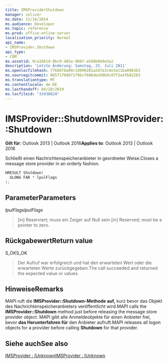 ```yaml
---
title: IMSProviderShutdown
manager: soliver
ms.date: 11/16/2014
ms.audience: Developer
ms.topic: reference
ms.prod: office-online-server
localization_priority: Normal
api_name:
- IMSProvider.Shutdown
api_type:
- COM
ms.assetid: 9ca1861d-9bc9-485a-9807-a598b869e5a2
description: 'Letzte Änderung: Samstag, 23. Juli 2011'
ms.openlocfilehash: 77688f8a09c1d990201a247a3c4e3a11ba0963b3
ms.sourcegitcommit: 8657170d071f9bcf680aba50b9c07f2a4fb82283
ms.translationtype: MT
ms.contentlocale: de-DE
ms.lasthandoff: 04/28/2019
ms.locfileid: "33438624"
---
```

# <a name="imsprovidershutdown"></a><span data-ttu-id="ca802-103">IMSProvider::Shutdown</span><span class="sxs-lookup"><span data-stu-id="ca802-103">IMSProvider::Shutdown</span></span>

  
  
<span data-ttu-id="ca802-104">**Gilt für**: Outlook 2013 | Outlook 2016</span><span class="sxs-lookup"><span data-stu-id="ca802-104">**Applies to**: Outlook 2013 | Outlook 2016</span></span> 
  
<span data-ttu-id="ca802-105">Schließt einen Nachrichtenspeicheranbieter in geordneter Weise.</span><span class="sxs-lookup"><span data-stu-id="ca802-105">Closes a message store provider in an orderly fashion.</span></span>
  
```cpp
HRESULT Shutdown(
  ULONG FAR * lpulFlags
);
```

## <a name="parameters"></a><span data-ttu-id="ca802-106">Parameter</span><span class="sxs-lookup"><span data-stu-id="ca802-106">Parameters</span></span>

 <span data-ttu-id="ca802-107">_lpulFlags_</span><span class="sxs-lookup"><span data-stu-id="ca802-107">_lpulFlags_</span></span>
  
> <span data-ttu-id="ca802-108">[in] Reserviert; muss ein Zeiger auf Null sein.</span><span class="sxs-lookup"><span data-stu-id="ca802-108">[in] Reserved; must be a pointer to zero.</span></span>
    
## <a name="return-value"></a><span data-ttu-id="ca802-109">Rückgabewert</span><span class="sxs-lookup"><span data-stu-id="ca802-109">Return value</span></span>

<span data-ttu-id="ca802-110">S_OK</span><span class="sxs-lookup"><span data-stu-id="ca802-110">S_OK</span></span> 
  
> <span data-ttu-id="ca802-111">Der Aufruf war erfolgreich und hat den erwarteten Wert oder die erwarteten Werte zurückgegeben.</span><span class="sxs-lookup"><span data-stu-id="ca802-111">The call succeeded and returned the expected value or values.</span></span>
    
## <a name="remarks"></a><span data-ttu-id="ca802-112">Hinweise</span><span class="sxs-lookup"><span data-stu-id="ca802-112">Remarks</span></span>

<span data-ttu-id="ca802-113">MAPI ruft die **IMSProvider::Shutdown-Methode auf,** kurz bevor das Objekt des Nachrichtenspeicheranbieters veröffentlicht wird.</span><span class="sxs-lookup"><span data-stu-id="ca802-113">MAPI calls the **IMSProvider::Shutdown** method just before releasing the message store provider object.</span></span> <span data-ttu-id="ca802-114">MAPI gibt alle Anmeldeobjekte für einen Anbieter frei, bevor **das Herunterfahren für** den Anbieter aufruft.</span><span class="sxs-lookup"><span data-stu-id="ca802-114">MAPI releases all logon objects for a provider before calling **Shutdown** for that provider.</span></span> 
  
## <a name="see-also"></a><span data-ttu-id="ca802-115">Siehe auch</span><span class="sxs-lookup"><span data-stu-id="ca802-115">See also</span></span>



[<span data-ttu-id="ca802-116">IMSProvider : IUnknown</span><span class="sxs-lookup"><span data-stu-id="ca802-116">IMSProvider : IUnknown</span></span>](imsprovideriunknown.md)

